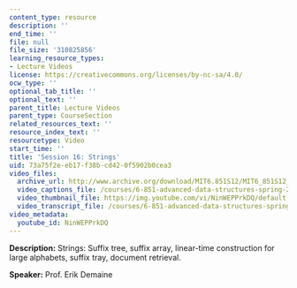 ```yaml
---
content_type: resource
description: ''
end_time: ''
file: null
file_size: '310825856'
learning_resource_types:
- Lecture Videos
license: https://creativecommons.org/licenses/by-nc-sa/4.0/
ocw_type: ''
optional_tab_title: ''
optional_text: ''
parent_title: Lecture Videos
parent_type: CourseSection
related_resources_text: ''
resource_index_text: ''
resourcetype: Video
start_time: ''
title: 'Session 16: Strings'
uid: 73a75f2e-eb17-f38b-cd42-0f5902b0cea3
video_files:
  archive_url: http://www.archive.org/download/MIT6.851S12/MIT6_851S12_lec16_300k.mp4
  video_captions_file: /courses/6-851-advanced-data-structures-spring-2012/9b3981c933475c8ebdebbf37326e4992_NinWEPPrkDQ.vtt
  video_thumbnail_file: https://img.youtube.com/vi/NinWEPPrkDQ/default.jpg
  video_transcript_file: /courses/6-851-advanced-data-structures-spring-2012/cacd3078b593e0bd30e02d1260d2a2ae_NinWEPPrkDQ.pdf
video_metadata:
  youtube_id: NinWEPPrkDQ
---
```


**Description:** Strings: Suffix tree, suffix array, linear-time construction for large alphabets, suffix tray, document retrieval.

**Speaker:** Prof. Erik Demaine

